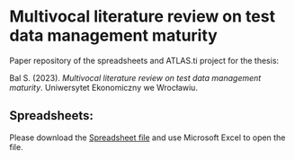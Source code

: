 # Multivocal literature review on test data management maturity
Paper repository of the spreadsheets and ATLAS.ti project for the thesis:

 Bal S. (2023). *Multivocal literature review on test data management maturity*. Uniwersytet Ekonomiczny we Wrocławiu.

## Spreadsheets: 
Please download the [Spreadsheet file](Literature_review_spreadhseets.xlsx) and use Microsoft Excel to open the file.

